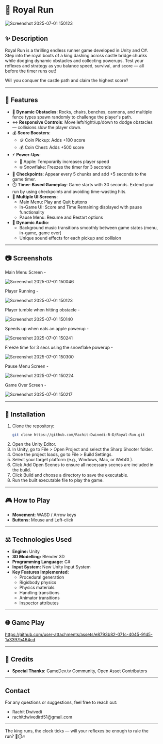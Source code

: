 # 🎽 Royal Run

![Screenshot 2025-07-01 150123](https://github.com/user-attachments/assets/32653303-df89-4aec-b492-bf8c3a571dc0)


## ✨ Description

Royal Run is a thrilling endless runner game developed in Unity and C#. Step into the royal boots of a king dashing across castle bridge chunks while dodging dynamic obstacles and collecting powerups. Test your reflexes and strategy as you balance speed, survival, and score — all before the timer runs out!

Will you conquer the castle path and claim the highest score?

---

## 🔄 Features

- 🧱 **Dynamic Obstacles**: Rocks, chairs, benches, cannons, and multiple fence types spawn randomly to challenge the player's path.
- ↔️ **Responsive Controls**: Move left/right/up/down to dodge obstacles — collisions slow the player down.
- 💰 **Score Boosters**:
  - 🪙 Coin Pickup: Adds +100 score
  - 💰 Coin Chest: Adds +500 score
- ⚡ **Power-Ups**:
  - 🍎 Apple: Temporarily increases player speed
  - ❄️ Snowflake: Freezes the timer for 3 seconds
- 📍 **Checkpoints**: Appear every 5 chunks and add +5 seconds to the game timer.
- ⏱️ **Timer-Based Gameplay**: Game starts with 30 seconds. Extend your run by using checkpoints and avoiding time-wasting hits.
- 🧭 **Multiple UI Screens**:
  - Main Menu: Play and Quit buttons
  - In-Game UI: Score and Time Remaining displayed with pause functionality
  - Pause Menu: Resume and Restart options
- 🎵 **Dynamic Audio**:
  - Background music transitions smoothly between game states (menu, in-game, game over)
  - Unique sound effects for each pickup and collision

---

## 📷 Screenshots

Main Menu Screen - 

![Screenshot 2025-07-01 150046](https://github.com/user-attachments/assets/49a9ff60-85ac-4f65-a941-bdd39c04be0c)

Player Running - 

![Screenshot 2025-07-01 150123](https://github.com/user-attachments/assets/e325b2fd-e563-4c58-8e1b-c2acab2cea4f)

Player tumble when hitting obstacle - 

![Screenshot 2025-07-01 150140](https://github.com/user-attachments/assets/93f3db61-1629-457d-a9c9-21ae2b8b342b)

Speeds up when eats an apple powerup - 

![Screenshot 2025-07-01 150241](https://github.com/user-attachments/assets/c74eca63-a236-4dd6-9e05-c9033cd3de39)

Freeze time for 3 secs using the snowflake powerup -

![Screenshot 2025-07-01 150300](https://github.com/user-attachments/assets/36babd55-2cf7-4c7e-a2b0-d1b5fb7ca62f)

Pause Menu Screen - 

![Screenshot 2025-07-01 150224](https://github.com/user-attachments/assets/1ffd848a-38f2-48b9-b350-8d7e15eccd9d)

Game Over Screen - 

![Screenshot 2025-07-01 150217](https://github.com/user-attachments/assets/5033fd6e-5ae2-4169-96fd-f265f17e0105)

---

## 🔧 Installation
1. Clone the repository:
   ```bash
   git clone https://github.com/Rachit-Dwivedi-R-D/Royal-Run.git
   ```
2. Open the Unity Editor.
3. In Unity, go to File > Open Project and select the Sharp Shooter folder.
4. Once the project loads, go to File > Build Settings.
5. Select your target platform (e.g., Windows, Mac, or WebGL).
6. Click Add Open Scenes to ensure all necessary scenes are included in the build.
7. Click Build and choose a directory to save the executable.
8. Run the built executable file to play the game.
---

## 🎮 How to Play
- **Movement:** WASD / Arrow keys
- **Buttons:** Mouse and Left-click

---

## ⚖️ Technologies Used
- **Engine:** Unity
- **3D Modelling:** Blender 3D
- **Programming Language:** C#
- **Input System:** New Unity Input System
- **Key Features Implemented:**
  - Procedural generation
  - Rigidbody physics
  - Physics materials
  - Handling transitions
  - Animator transitions
  - Inspector attributes

---
## 🌐 Game Play 



https://github.com/user-attachments/assets/e8793b82-071c-4045-91d5-1a3397b464cd



---

## 🌟 Credits
- **Special Thanks:** GameDev.tv Community, Open Asset Contributors

---

## Contact
For any questions or suggestions, feel free to reach out:
- Rachit Dwivedi
- rachitdwivedird51@gmail.com

---

The king runs, the clock ticks — will your reflexes be enough to rule the run? 👑⏱️🔥
